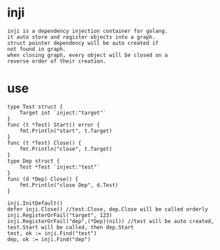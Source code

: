 # inji
    inji is a dependency injection container for golang.
    it auto store and register objects into a graph.
    struct pointer dependency will be auto created if 
    not found in graph.
    when closing graph, every object will be closed on a 
    reverse order of their creation.
    
# use
    type Test struct {
        Target int `inject:"target"`
    }
    func (t *Test) Start() error {
        fmt.Println("start", t.Target)
    }
    func (t *Test) Close() {
        fmt.Println("close", t.Target)
    }
    type Dep struct {
        Test *Test `inject:"test"`
    }
    func (d *Dep) Close() {
        fmt.Println("close Dep", d.Test)
    }
    
    inji.InitDefault()
    defer inji.Close() //test.Close, dep.Close will be called orderly
    inji.RegisterOrFail("target", 123)
    inji.RegisterOrFail("dep",(*Dep)(nil)) //test will be auto created, test.Start will be called, then dep.Start
    test, ok := inji.Find("test")
    dep, ok := inji.Find("dep")
